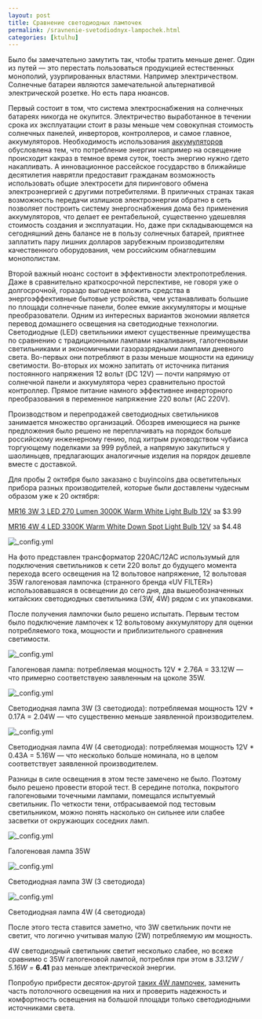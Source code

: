 ```yaml
---
layout: post
title: Сравнение светодиодных лампочек
permalink: /sravnenie-svetodiodnyx-lampochek.html
categories: [ktulhu]
---
```



		
Было бы замечательно замутить так, чтобы тратить меньше денег. Один из путей &#8212; это перестать пользоваться продукцией естественных монополий, узурпированных властями. Например электричеством. Солнечные батареи являются замечательной альтернативой электрической розетке. Но есть пара нюансов.

<span id="more-495"></span>

Первый состоит в том, что система электроснабжения на солнечных батареях никогда не окупится. Электричество выработанное в течении срока их эксплуатации стоит в разы меньше чем совокупная стоимость солнечных панелей, инверторов, контроллеров, и самое главное, аккумуляторов. Необходимость использования <a href="http://www.accumulator-omsk.ru/">аккумуляторов</a> обусловлена тем, что потребление энергии например на освещение происходит какраз в темное время суток, тоесть энергию нужно гдето накапливать. А инновационное рассейское государство в ближайише десятилетия наврятли предоставит гражданам возможность использовать общие электросети для пирингового обмена электроэнергией с другими потребителями. В приличных странах такая возможность передачи излишков электроэнергии обратно в сеть позволяет построить систему энергоснабжения дома без применения аккумуляторов, что делает ее рентабельной, существенно удешевляя стоимость создания и эксплуатации. Но, даже при складывающемся на сегодняшний день балансе не в пользу солнечных батарей, приятнее заплатить пару лишних долларов зарубежным производителям качественного оборудования, чем российским обнаглевшим монополистам.


Второй важный нюанс состоит в эффективности электропотребления. Даже в сравнительно краткосрочной перспективе, не говоря уже о долгосрочной, гораздо выгоднее вложить средства в энергоэффективные бытовые устройства, чем устанавливать большие по площади солнечные панели, более емкие аккумуляторы и мощные преобразователи. Одним из интересных вариантов экономии является перевод домашнего освещения на светодиодные технологии. Светодиодные (LED) светильники имеют существенные преимущества по сравнению с традиционными лампами накаливания, галогеновыми светильниками и экономичными газоразрядными лампами дневного света. Во-первых они потребляют в разы меньше мощности на единицу светимости. Во-вторых их можно запитать от источника питания постоянного напряжения 12 вольт (DC 12V) &#8212; почти напрямую от солнечной панели и аккумулятора через сравнительно простой контроллер. Прямое питание намного эффективнее инверторного преобразования в переменное напряжение 220 вольт (AC 220V).


Производством и перепродажей светодиодных светильников занимается множество организаций. Обозрев имеющиеся на рынке предложения было решено не переплачивать на порядок больше российскому инженерному гению, под хитрым руководством чубаиса торгующему поделками за 999 рублей, а напрямую закупиться у шаолиньцев, предлагающих аналогичные изделия на порядок дешевле вместе с доставкой.


Для пробы 2 октября было заказано с buyincoins два осветительных прибора разных производителей, которые были доставлены чудесным образом уже к 20 октября:

<a href="http://www.buyincoins.com/details/mr16-3w-3-led-270-lumen-3000k-warm-white-light-bulb-12v-product-2271.html">MR16 3W 3 LED 270 Lumen 3000K Warm White Light Bulb 12V</a> за $3.99

<a href="http://www.buyincoins.com/details/mr16-4w-4-led-3300k-warm-white-down-spot-light-bulb-12v-product-2340.html">MR16 4W 4 LED 3300K Warm White Down Spot Light Bulb 12V</a> за $4.48



![_config.yml](/images/ktulhu/sravnenie-svetodiodnyx-lampochek-1.jpg)


На фото представлен трансформатор 220AC/12AC использумый для подключения светильников к сети 220 вольт до будущего момента перехода всего освещения на 12 вольтовое напряжение, 12 вольтовая 35W галогеновая лампочка (странного бренда &#171;UV FILTER&#187;) использовавшаяся в освещении до сего дня, два вышеобозначенных китайских светодиодных светильника (3W, 4W) рядом с их упаковками.


После получения лампочки было решено испытать. Первым тестом было подключение лампочек к 12 вольтовому аккумулятору для оценки потребляемого тока, мощности и приблизительного сравнения светимости.



![_config.yml](/images/ktulhu/sravnenie-svetodiodnyx-lampochek-2.jpg)


Галогеновая лампа: потребляемая мощность 12V * 2.76А = 33.12W &#8212; что примерно соответствуею заявленным на цоколе 35W.



![_config.yml](/images/ktulhu/sravnenie-svetodiodnyx-lampochek-3.jpg)


Светодиодная лампа 3W (3 светодиода): потребляемая мощность 12V * 0.17А = 2.04W &#8212; что существенно меньше заявленной производителем.



![_config.yml](/images/ktulhu/sravnenie-svetodiodnyx-lampochek-4.jpg)


Светодиодная лампа 4W (4 светодиода): потребляемая мощность 12V * 0.43А = 5.16W &#8212; что несколько больше номинала, но в целом соответствует заявленной производителем.


Разницы в силе освещения в этом тесте замечено не было. Поэтому было решено провести второй тест. В середине потолка, покрытого галогеновыми точечными лампами, помещался испытуемый светильник. По четкости тени, отбрасываемой под тестовым светильником, можно понять насколько он сильнее или слабее засветки от окружающих соседних ламп.



![_config.yml](/images/ktulhu/sravnenie-svetodiodnyx-lampochek-5.jpg)


Галогеновая лампа 35W



![_config.yml](/images/ktulhu/sravnenie-svetodiodnyx-lampochek-6.jpg)


Светодиодная лампа 3W (3 светодиода)



![_config.yml](/images/ktulhu/sravnenie-svetodiodnyx-lampochek-7.jpg)


Светодиодная лампа 4W (4 светодиода)


После этого теста ставится заметно, что 3W светильник почти не светит, что логично учитывая малую (2W) потребляемую им мощность. 


4W светодиодный светильник светит несколько слабее, но всеже сравнимо с 35W галогеновой лампой, потребляя при этом в <em>33.12W / 5.16W = </em><strong>6.41</strong> раз меньше электрической энергии.


Попробую прибрести десяток-другой <a href="http://www.buyincoins.com/details/mr16-4w-4-led-3300k-warm-white-down-spot-light-bulb-12v-product-2340.html">таких 4W лампочек</a>, заменить часть потолочного освещения на них и проверить надежность и комфортность освещения на большой площади только светодиодными источниками света.

			